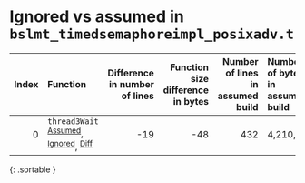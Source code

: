 # Ignored vs assumed in `bslmt_timedsemaphoreimpl_posixadv.t`

<script src="../sorttable.js"></script>

|   Index | Function                                                                                                               |   Difference in number of lines |   Function size difference in bytes |   Number of lines in assumed build | Number of bytes in assumed build   |   Number of lines in ignored build | Number of bytes in ignored build   |
|--------:|:-----------------------------------------------------------------------------------------------------------------------|--------------------------------:|------------------------------------:|-----------------------------------:|:-----------------------------------|-----------------------------------:|:-----------------------------------|
|       0 | `thread3Wait` <sup>[Assumed](0.assume.s.txt)</sup>, <sup>[Ignored](0.none.s.txt)</sup>, <sup>[Diff](0.diff.html)</sup> |                             -19 |                                 -48 |                                432 | 4,210,224                          |                                480 | 4,210,224                          |
{: .sortable }
